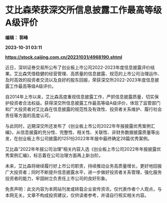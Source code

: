 # 艾比森荣获深交所信息披露工作最高等级A级评价
**编辑： 郭峰**

**2023-10-31 03:11**

**https://stock.caijing.com.cn/20231031/4968190.shtml**

近日，深圳证券交易所公布了创业板上市公司2022-2023年度信息披露评价结果。艾比森凭借稳健的经营管理、高质量的信息披露、规范的上市公司治理运作、及时高效的投资者交流以及良好的股东回报，荣获深交所2022-2023年度信息披露工作最高等级A级评价。

自2014年上市以来，艾比森高度重视信息披露工作，严抓信息披露质量，切实保护投资者合法权益。获得深交所信息披露工作最高等级A级评价，体现了监管部门和广大投资者对艾比森在信息披露的规范性及有效性、投资者关系维护、履行社会责任等方面的高度认可。

与此同时，近期深交所还发布了《创业板上市公司2022年年报披露优秀案例汇编》，从信息披露的充分性、完整性、相关性、关联性、非财务数据披露质量等出发，在创业板上市公司披露的1251份2022年年报中最终确定28篇优秀案例。

艾比森“2022年年报公司治理”相关内容入选《创业板上市公司2022年年报披露优秀案例汇编》，标志着在公司治理方面再上新台阶。

未来，艾比森将继续履行好上市公司职责，持续推动业务高质量增长，更好地回报广大投资者；同时不断提升信息披露水平，进一步做好投资者关系管理，强化服务投资者的能力，牢固树立负责任上市公司的良好形象。

免责声明：此文内容为本网站刊发或转载企业宣传资讯，仅代表作者个人观点，与本网无关。文章不构成投资建议，仅供读者参考，并请自行核实相关内容。